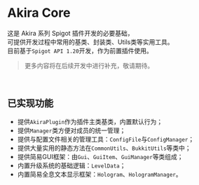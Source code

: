 # Akira Core
这是 Akira 系列 Spigot 插件开发的必要基础，  
可提供开发过程中常用的基类、封装类、Utils类等实用工具。  
目前基于`Spigot API 1.20`开发，作为前置插件使用。
> 更多内容将在后续开发中进行补充，敬请期待。
<br>

## 已实现功能
- 提供`AkiraPlugin`作为插件主类基类，内置默认行为；
- 提供`Manager`类方便对成员的统一管理；
- 提供与配置文件相关的管理工具：`ConfigFile`与`ConfigManager`；
- 提供大量实用的静态方法在`CommonUtils`、`BukkitUtils`等类中；
- 提供简易GUI框架：由`Gui`、`GuiItem`、`GuiManager`等类组成；
- 内置升级系统的基础逻辑：`LevelData`；
- 内置简易全息文本显示框架：`Hologram`、`HologramManager`。